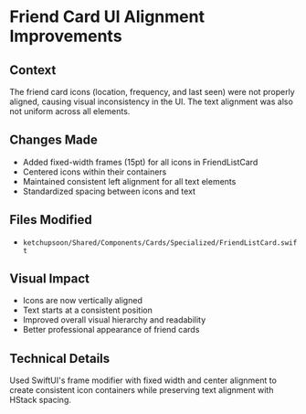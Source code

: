 # Friend Card UI Alignment Improvements

## Context
The friend card icons (location, frequency, and last seen) were not properly aligned, causing visual inconsistency in the UI. The text alignment was also not uniform across all elements.

## Changes Made
- Added fixed-width frames (15pt) for all icons in FriendListCard
- Centered icons within their containers
- Maintained consistent left alignment for all text elements
- Standardized spacing between icons and text

## Files Modified
- `ketchupsoon/Shared/Components/Cards/Specialized/FriendListCard.swift`

## Visual Impact
- Icons are now vertically aligned
- Text starts at a consistent position
- Improved overall visual hierarchy and readability
- Better professional appearance of friend cards

## Technical Details
Used SwiftUI's frame modifier with fixed width and center alignment to create consistent icon containers while preserving text alignment with HStack spacing. 